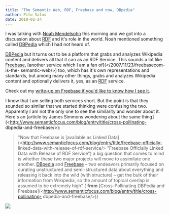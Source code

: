 ```yaml
---
title: "The Semantic Web, RDF, Freebase and now, DBpedia"
author: Pito Salas
date: 2010-02-24
---
```




I was talking with [Noah Mendelsohn](<http://www.arcanedomain.com/>) this
morning and we got into a discussion about [RDF](<http://www.w3.org/RDF/>) and
it's role in the world. Noah mentioned something called
[DBPedia](<http://dbpedia.org/About>) which I had not heard of.

[DBPedia](<http://dbpedia.org/About>) but it turns out to be a platform that
grabs and analyzes Wikipedia content and delivers all that it can as an RDF
Service. This sounds a lot like [Freebase](<http://www.freebase.com/>),
[another service which I am a fan of](</2007/11/23/freebasecom-is-the-
semantic-web/>) too, which has it's own representations and standards, but
among many other things, grabs and analyzes Wikipedia content and optionally
delivers it, yes, as an [RDF](<http://www.w3.org/RDF/>) service.

Check out my [write-up on Freebase if you'd like to know how I see
it](</2007/11/23/freebasecom-is-the-semantic-web/>).

I know that I am selling both services short. But the point is that they
sounded so similar that we started thinking were confusing the two. Apparently
I am not the only one to see the similarity and wonder about it. Here's an
[article by James Simmons wondering about the same
thing](<http://www.semanticfocus.com/blog/entry/title/cross-pollinating-
dbpedia-and-freebase/>):

> "Now that Freebase is [available as Linked
> Data](<http://www.semanticfocus.com/blog/entry/title/freebase-officially-
> linked-data-with-release-of-rdf-service/> "Freebase Officially Linked Data
> with Release of RDF Service") a big question that comes to mind is whether
> these two major projects will move to assimilate one another.
> [DBpedia](<http://dbpedia.org/> "DBpedia") and
> [Freebase](<http://www.freebase.com/> "Freebase") – two endeavors primarily
> focused on curating unstructured and semi-structured data about everything
> and releasing it back into the wild (with structure) – get the bulk of their
> information from Wikipedia, so the amount of topical overlap is assumed to
> be extremely high" ( **from** [Cross-Pollinating DBPedia and
> Freebase](<http://www.semanticfocus.com/blog/entry/title/cross-pollinating-
> dbpedia-and-freebase/>))

![](https://i0.wp.com/img.zemanta.com/pixy.gif?w=584)


